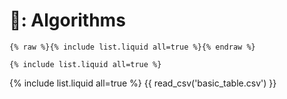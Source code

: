 # 🧮: Algorithms

```
{% raw %}{% include list.liquid all=true %}{% endraw %}

{% include list.liquid all=true %}
```

{% include list.liquid all=true %}
{{ read_csv('basic_table.csv') }}

